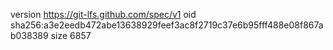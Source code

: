 version https://git-lfs.github.com/spec/v1
oid sha256:a3e2eedb472abe13638929feef3ac8f2719c37e6b95fff488e08f867ab038389
size 6857
